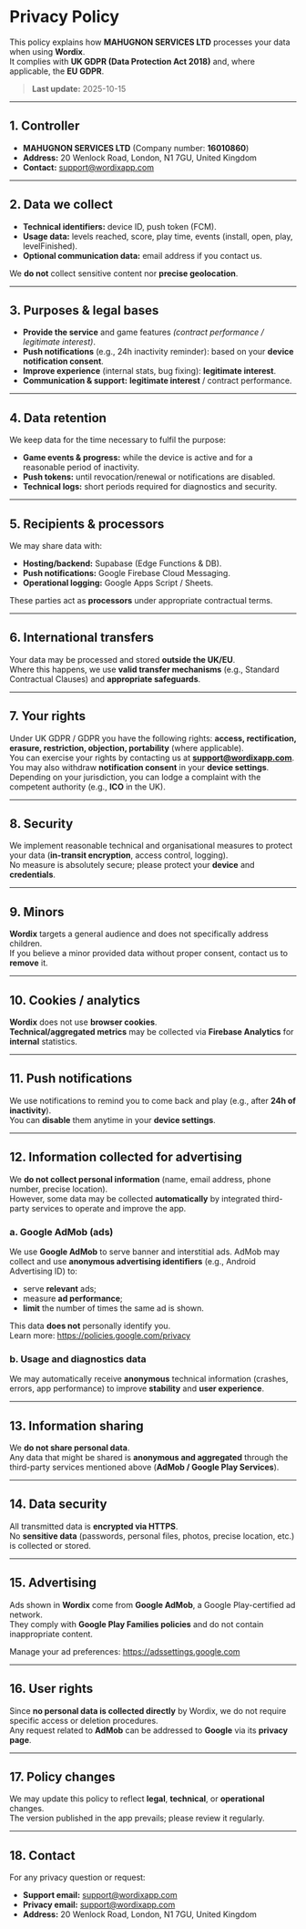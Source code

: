 # Privacy Policy

This policy explains how **MAHUGNON SERVICES LTD** processes your data when using **Wordix**.  
It complies with **UK GDPR (Data Protection Act 2018)** and, where applicable, the **EU GDPR**.

> **Last update:** 2025-10-15

---

## 1. Controller

- **MAHUGNON SERVICES LTD** (Company number: **16010860**)
- **Address:** 20 Wenlock Road, London, N1 7GU, United Kingdom
- **Contact:** support@wordixapp.com

---

## 2. Data we collect

- **Technical identifiers:** device ID, push token (FCM).
- **Usage data:** levels reached, score, play time, events (install, open, play, levelFinished).
- **Optional communication data:** email address if you contact us.

We **do not** collect sensitive content nor **precise geolocation**.

---

## 3. Purposes & legal bases

- **Provide the service** and game features *(contract performance / legitimate interest)*.
- **Push notifications** (e.g., 24h inactivity reminder): based on your **device notification consent**.
- **Improve experience** (internal stats, bug fixing): **legitimate interest**.
- **Communication & support:** **legitimate interest** / contract performance.

---

## 4. Data retention

We keep data for the time necessary to fulfil the purpose:

- **Game events & progress:** while the device is active and for a reasonable period of inactivity.
- **Push tokens:** until revocation/renewal or notifications are disabled.
- **Technical logs:** short periods required for diagnostics and security.

---

## 5. Recipients & processors

We may share data with:

- **Hosting/backend:** Supabase (Edge Functions & DB).
- **Push notifications:** Google Firebase Cloud Messaging.
- **Operational logging:** Google Apps Script / Sheets.

These parties act as **processors** under appropriate contractual terms.

---

## 6. International transfers

Your data may be processed and stored **outside the UK/EU**.  
Where this happens, we use **valid transfer mechanisms** (e.g., Standard Contractual Clauses) and **appropriate safeguards**.

---

## 7. Your rights

Under UK GDPR / GDPR you have the following rights: **access, rectification, erasure, restriction, objection, portability** (where applicable).  
You can exercise your rights by contacting us at **support@wordixapp.com**.  
You may also withdraw **notification consent** in your **device settings**. Depending on your jurisdiction, you can lodge a complaint with the competent authority (e.g., **ICO** in the UK).

---

## 8. Security

We implement reasonable technical and organisational measures to protect your data (**in-transit encryption**, access control, logging).  
No measure is absolutely secure; please protect your **device** and **credentials**.

---

## 9. Minors

**Wordix** targets a general audience and does not specifically address children.  
If you believe a minor provided data without proper consent, contact us to **remove** it.

---

## 10. Cookies / analytics

**Wordix** does not use **browser cookies**.  
**Technical/aggregated metrics** may be collected via **Firebase Analytics** for **internal** statistics.

---

## 11. Push notifications

We use notifications to remind you to come back and play (e.g., after **24h of inactivity**).  
You can **disable** them anytime in your **device settings**.

---

## 12. Information collected for advertising

We **do not collect personal information** (name, email address, phone number, precise location).  
However, some data may be collected **automatically** by integrated third-party services to operate and improve the app.

### a. Google AdMob (ads)

We use **Google AdMob** to serve banner and interstitial ads. AdMob may collect and use **anonymous advertising identifiers** (e.g., Android Advertising ID) to:

- serve **relevant** ads;
- measure **ad performance**;
- **limit** the number of times the same ad is shown.

This data **does not** personally identify you.  
Learn more: <https://policies.google.com/privacy>

### b. Usage and diagnostics data

We may automatically receive **anonymous** technical information (crashes, errors, app performance) to improve **stability** and **user experience**.

---

## 13. Information sharing

We **do not share personal data**.  
Any data that might be shared is **anonymous and aggregated** through the third-party services mentioned above (**AdMob / Google Play Services**).

---

## 14. Data security

All transmitted data is **encrypted via HTTPS**.  
No **sensitive data** (passwords, personal files, photos, precise location, etc.) is collected or stored.

---

## 15. Advertising

Ads shown in **Wordix** come from **Google AdMob**, a Google Play-certified ad network.  
They comply with **Google Play Families policies** and do not contain inappropriate content.

Manage your ad preferences: <https://adssettings.google.com>

---

## 16. User rights

Since **no personal data is collected directly** by Wordix, we do not require specific access or deletion procedures.  
Any request related to **AdMob** can be addressed to **Google** via its **privacy page**.

---

## 17. Policy changes

We may update this policy to reflect **legal**, **technical**, or **operational** changes.  
The version published in the app prevails; please review it regularly.

---

## 18. Contact

For any privacy question or request:
- **Support email:** support@wordixapp.com
- **Privacy email:** support@wordixapp.com
- **Address:** 20 Wenlock Road, London, N1 7GU, United Kingdom
